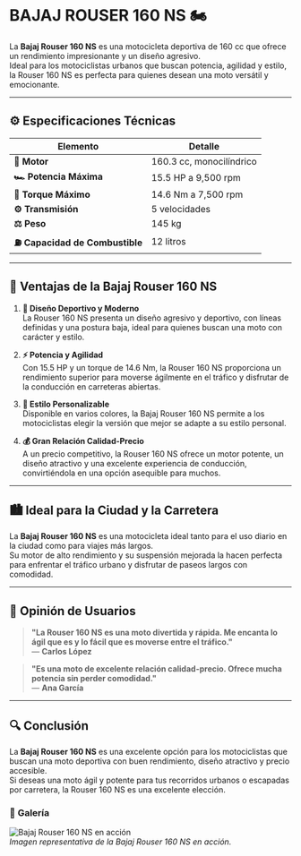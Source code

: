 # **BAJAJ ROUSER 160 NS** 🏍️

La **Bajaj Rouser 160 NS** es una motocicleta deportiva de 160 cc que ofrece un rendimiento impresionante y un diseño agresivo.  
Ideal para los motociclistas urbanos que buscan potencia, agilidad y estilo, la Rouser 160 NS es perfecta para quienes desean una moto versátil y emocionante.

---

## ⚙️ **Especificaciones Técnicas**

| **Elemento**                    | **Detalle**              |
| ------------------------------- | ------------------------ |
| **🔧 Motor**                    | 160.3 cc, monocilíndrico |
| **🏎️ Potencia Máxima**          | 15.5 HP a 9,500 rpm      |
| **🔄 Torque Máximo**            | 14.6 Nm a 7,500 rpm      |
| **⚙️ Transmisión**              | 5 velocidades            |
| **⚖️ Peso**                     | 145 kg                   |
| **⛽ Capacidad de Combustible** | 12 litros                |

---

## 🌟 **Ventajas de la Bajaj Rouser 160 NS**

1. **📏 Diseño Deportivo y Moderno**  
   La Rouser 160 NS presenta un diseño agresivo y deportivo, con líneas definidas y una postura baja, ideal para quienes buscan una moto con carácter y estilo.

2. **⚡ Potencia y Agilidad**  
   Con 15.5 HP y un torque de 14.6 Nm, la Rouser 160 NS proporciona un rendimiento superior para moverse ágilmente en el tráfico y disfrutar de la conducción en carreteras abiertas.

3. **🎨 Estilo Personalizable**  
   Disponible en varios colores, la Bajaj Rouser 160 NS permite a los motociclistas elegir la versión que mejor se adapte a su estilo personal.

4. **💰 Gran Relación Calidad-Precio**  
   A un precio competitivo, la Rouser 160 NS ofrece un motor potente, un diseño atractivo y una excelente experiencia de conducción, convirtiéndola en una opción asequible para muchos.

---

## 🏙️ **Ideal para la Ciudad y la Carretera**

La **Bajaj Rouser 160 NS** es una motocicleta ideal tanto para el uso diario en la ciudad como para viajes más largos.  
Su motor de alto rendimiento y su suspensión mejorada la hacen perfecta para enfrentar el tráfico urbano y disfrutar de paseos largos con comodidad.

---

## 💬 **Opinión de Usuarios**

> **"La Rouser 160 NS es una moto divertida y rápida. Me encanta lo ágil que es y lo fácil que es moverse entre el tráfico."**  
> — **Carlos López**

> **"Es una moto de excelente relación calidad-precio. Ofrece mucha potencia sin perder comodidad."**  
> — **Ana García**

---

## 🔍 **Conclusión**

La **Bajaj Rouser 160 NS** es una excelente opción para los motociclistas que buscan una moto deportiva con buen rendimiento, diseño atractivo y precio accesible.  
Si deseas una moto ágil y potente para tus recorridos urbanos o escapadas por carretera, la Rouser 160 NS es una excelente elección.

### 📸 **Galería**

![Bajaj Rouser 160 NS en acción](https://cdn.motor1.com/images/mgl/zxVveq/s1/05.-ns-en-accion-1.jpg)  
_Imagen representativa de la Bajaj Rouser 160 NS en acción._
